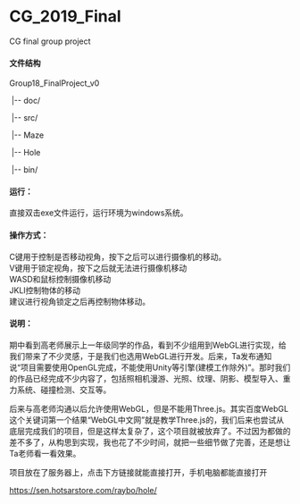 # CG_2019_Final

CG final group project

#### 文件结构

Group18_FinalProject_v0

​    |-- doc/

​    |-- src/

​        |-- Maze

​        |-- Hole

​    |-- bin/



#### 运行：

直接双击exe文件运行，运行环境为windows系统。  

#### 操作方式：  

C键用于控制是否移动视角，按下之后可以进行摄像机的移动。  
V键用于锁定视角，按下之后就无法进行摄像机移动  
WASD和鼠标控制摄像机移动  
JKLI控制物体的移动  
建议进行视角锁定之后再控制物体移动。

#### 说明：

期中看到高老师展示上一年级同学的作品，看到不少组用到WebGL进行实现，给我们带来了不少灵感，于是我们也选用WebGL进行开发。后来，Ta发布通知说“项目需要使用OpenGL完成，不能使用Unity等引擎(建模工作除外)”。那时我们的作品已经完成不少内容了，包括照相机漫游、光照、纹理、阴影、模型导入、重力系统、碰撞检测、交互等。

后来与高老师沟通以后允许使用WebGL，但是不能用Three.js。其实百度WebGL这个关键词第一个结果“WebGL中文网”就是教学Three.js的，我们后来也尝试从底层完成我们的项目，但是这样太复杂了，这个项目就被放弃了。不过因为都做的差不多了，从构思到实现，我也花了不少时间，就把一些细节做了完善，还是想让Ta老师看一看效果。

项目放在了服务器上，点击下方链接就能直接打开，手机电脑都能直接打开

https://sen.hotsarstore.com/raybo/hole/
